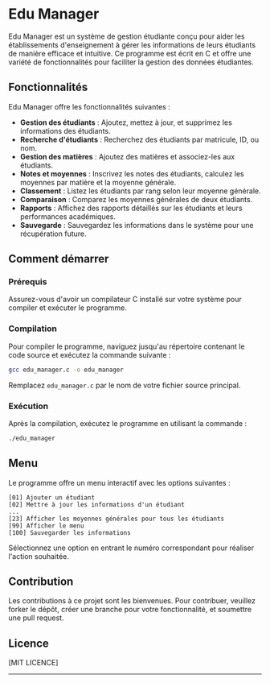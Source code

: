 # Edu Manager

Edu Manager est un système de gestion étudiante conçu pour aider les établissements d'enseignement à gérer les informations de leurs étudiants de manière efficace et intuitive. Ce programme est écrit en C et offre une variété de fonctionnalités pour faciliter la gestion des données étudiantes.

## Fonctionnalités

Edu Manager offre les fonctionnalités suivantes :

- **Gestion des étudiants** : Ajoutez, mettez à jour, et supprimez les informations des étudiants.
- **Recherche d'étudiants** : Recherchez des étudiants par matricule, ID, ou nom.
- **Gestion des matières** : Ajoutez des matières et associez-les aux étudiants.
- **Notes et moyennes** : Inscrivez les notes des étudiants, calculez les moyennes par matière et la moyenne générale.
- **Classement** : Listez les étudiants par rang selon leur moyenne générale.
- **Comparaison** : Comparez les moyennes générales de deux étudiants.
- **Rapports** : Affichez des rapports détaillés sur les étudiants et leurs performances académiques.
- **Sauvegarde** : Sauvegardez les informations dans le système pour une récupération future.

## Comment démarrer

### Prérequis

Assurez-vous d'avoir un compilateur C installé sur votre système pour compiler et exécuter le programme.

### Compilation

Pour compiler le programme, naviguez jusqu'au répertoire contenant le code source et exécutez la commande suivante :

```bash
gcc edu_manager.c -o edu_manager
```

Remplacez `edu_manager.c` par le nom de votre fichier source principal.

### Exécution

Après la compilation, exécutez le programme en utilisant la commande :

```bash
./edu_manager
```

## Menu

Le programme offre un menu interactif avec les options suivantes :

```
[01] Ajouter un étudiant
[02] Mettre à jour les informations d'un étudiant
...
[23] Afficher les moyennes générales pour tous les étudiants
[99] Afficher le menu
[100] Sauvegarder les informations
```

Sélectionnez une option en entrant le numéro correspondant pour réaliser l'action souhaitée.

## Contribution

Les contributions à ce projet sont les bienvenues. Pour contribuer, veuillez forker le dépôt, créer une branche pour votre fonctionnalité, et soumettre une pull request.

## Licence

[MIT LICENCE]

---

